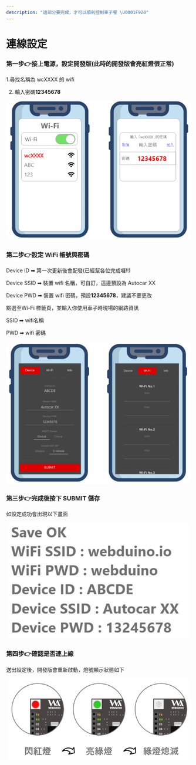 ```yaml
---
description: "這部分要完成，才可以順利控制車子喔 \U0001F920"
---
```


# 連線設定

### 第一步👉接上電源，設定開發版\(此時的開發版會亮紅燈很正常\)

1.尋找名稱為 wcXXXX 的 wifi 

2. 輸入密碼**12345678**

![](.gitbook/assets/image%20%2814%29.png)

### 第二步👉設定 WiFi 帳號與密碼

Device ID ➡ 第一次更新後會配發\(已經幫各位完成囉!!\)

Device SSID ➡ 裝置 wifi 名稱，可自訂，這邊預設為 Autocar XX

Device PWD ➡ 裝置 wifi 密碼，預設**12345678**，建議不要更改

點選至Wi-Fi 標籤頁，並輸入你使用車子時現場的網路資訊

SSID ➡ wifi名稱

PWD ➡ wifi 密碼

![](.gitbook/assets/image%20%281%29.png)

### 第三步👉完成後按下 SUBMIT 儲存

如設定成功會出現以下畫面

![](.gitbook/assets/image%20%287%29.png)

### 第四步👉確認是否連上線

送出設定後，開發版會重新啟動，燈號顯示狀態如下

![](.gitbook/assets/image%20%282%29.png)

